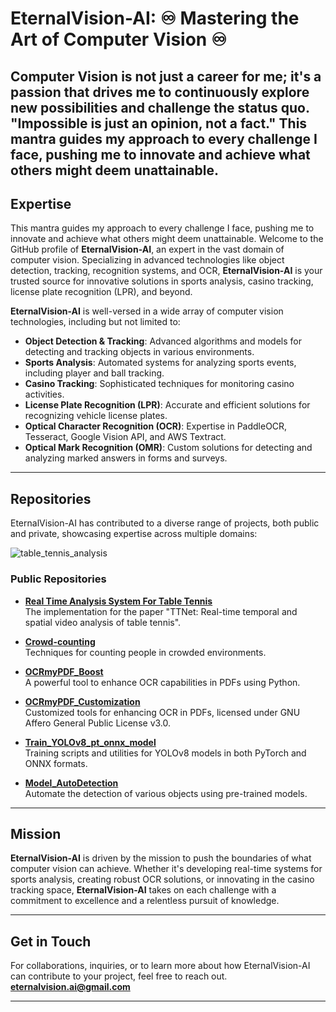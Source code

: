 

# EternalVision-AI: ♾️ Mastering the Art of Computer Vision ♾️
Computer Vision is not just a career for me; it's a passion that drives me to continuously explore new possibilities and challenge the status quo.
"Impossible is just an opinion, not a fact."
This mantra guides my approach to every challenge I face, pushing me to innovate and achieve what others might deem unattainable.
---

## Expertise
This mantra guides my approach to every challenge I face, pushing me to innovate and achieve what others might deem unattainable.
Welcome to the GitHub profile of **EternalVision-AI**, an expert in the vast domain of computer vision. Specializing in advanced technologies like object detection, tracking, recognition systems, and OCR, **EternalVision-AI** is your trusted source for innovative solutions in sports analysis, casino tracking, license plate recognition (LPR), and beyond.

**EternalVision-AI** is well-versed in a wide array of computer vision technologies, including but not limited to:

- **Object Detection & Tracking**: Advanced algorithms and models for detecting and tracking objects in various environments.
- **Sports Analysis**: Automated systems for analyzing sports events, including player and ball tracking.
- **Casino Tracking**: Sophisticated techniques for monitoring casino activities.
- **License Plate Recognition (LPR)**: Accurate and efficient solutions for recognizing vehicle license plates.
- **Optical Character Recognition (OCR)**: Expertise in PaddleOCR, Tesseract, Google Vision API, and AWS Textract.
- **Optical Mark Recognition (OMR)**: Custom solutions for detecting and analyzing marked answers in forms and surveys.

---

## Repositories

EternalVision-AI has contributed to a diverse range of projects, both public and private, showcasing expertise across multiple domains:

![table_tennis_analysis](https://github.com/EternalVision-AI/Real-Time-Analysis-System-For-Table-Tennis/blob/main/docs/demo.gif)
### Public Repositories


- **[Real Time Analysis System For Table Tennis](https://github.com/EternalVision-AI/Real-Time-Analysis-System-For-Table-Tennis)**  
  The implementation for the paper "TTNet: Real-time temporal and spatial video analysis of table tennis".

  
- **[Crowd-counting](https://github.com/EternalVision-AI/Crowd-counting)**  
  Techniques for counting people in crowded environments.
  
- **[OCRmyPDF_Boost](https://github.com/EternalVision-AI/OCRmyPDF_Boost)**  
  A powerful tool to enhance OCR capabilities in PDFs using Python.
  
- **[OCRmyPDF_Customization](https://github.com/EternalVision-AI/OCRmyPDF_Customization)**  
  Customized tools for enhancing OCR in PDFs, licensed under GNU Affero General Public License v3.0.

- **[Train_YOLOv8_pt_onnx_model](https://github.com/EternalVision-AI/Train_YOLOv8_pt_onnx_model)**  
  Training scripts and utilities for YOLOv8 models in both PyTorch and ONNX formats.

- **[Model_AutoDetection](https://github.com/EternalVision-AI/Model_AutoDetection)**  
  Automate the detection of various objects using pre-trained models.
  



---
## Mission

**EternalVision-AI** is driven by the mission to push the boundaries of what computer vision can achieve. Whether it's developing real-time systems for sports analysis, creating robust OCR solutions, or innovating in the casino tracking space, **EternalVision-AI** takes on each challenge with a commitment to excellence and a relentless pursuit of knowledge.

---

## Get in Touch

For collaborations, inquiries, or to learn more about how EternalVision-AI can contribute to your project, feel free to reach out. 
**eternalvision.ai@gmail.com**

---


